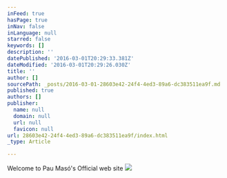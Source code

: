 ```yaml
---
inFeed: true
hasPage: true
inNav: false
inLanguage: null
starred: false
keywords: []
description: ''
datePublished: '2016-03-01T20:29:33.381Z'
dateModified: '2016-03-01T20:29:26.030Z'
title: ''
author: []
sourcePath: _posts/2016-03-01-28603e42-24f4-4ed3-89a6-dc383511ea9f.md
published: true
authors: []
publisher:
  name: null
  domain: null
  url: null
  favicon: null
url: 28603e42-24f4-4ed3-89a6-dc383511ea9f/index.html
_type: Article

---
```

Welcome to Pau Masó's Official web site
![](https://the-grid-user-content.s3-us-west-2.amazonaws.com/e66056d3-faff-4285-b0b8-22157d044dc7.jpg)